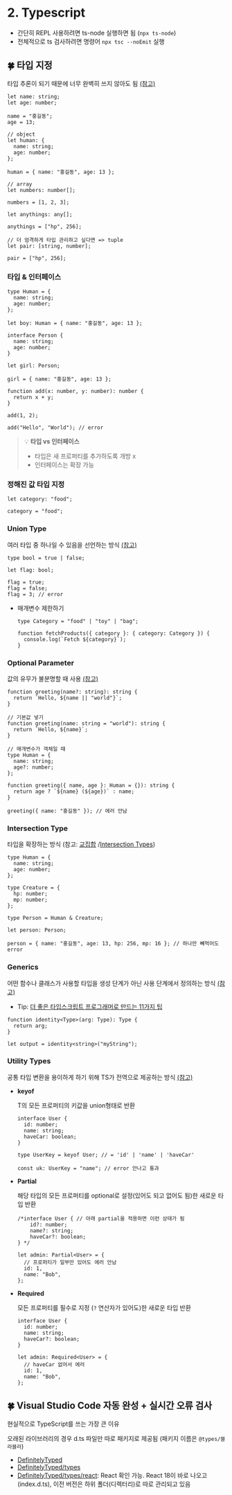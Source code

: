 # 2. Typescript

- 간단히 REPL 사용하려면 ts-node 실행하면 됨 (`npx ts-node`)
- 전체적으로 ts 검사하려면 명령어 `npx tsc --noEmit` 실행

## 🍀 타입 지정

타입 추론이 되기 때문에 너무 완벽히 쓰지 않아도 됨 [(참고)](https://www.typescriptlang.org/ko/docs/handbook/typescript-in-5-minutes.html#%ED%83%80%EC%9E%85-%EC%B6%94%EB%A1%A0-types-by-inference)

```tsx
let name: string;
let age: number;

name = "홍길동";
age = 13;

// object
let human: {
  name: string;
  age: number;
};

human = { name: "홍길동", age: 13 };

// array
let numbers: number[];

numbers = [1, 2, 3];

let anythings: any[];

anythings = ["hp", 256];

// 더 엄격하게 타입 관리하고 싶다면 => tuple
let pair: [string, number];

pair = ["hp", 256];
```

### 타입 & 인터페이스

```tsx
type Human = {
  name: string;
  age: number;
};

let boy: Human = { name: "홍길동", age: 13 };

interface Person {
  name: string;
  age: number;
}

let girl: Person;

girl = { name: "홍길동", age: 13 };

function add(x: number, y: number): number {
  return x + y;
}

add(1, 2);

add("Hello", "World"); // error
```

> 💡 **타입 vs 인터페이스**
>
> - 타입은 새 프로퍼티를 추가하도록 개방 x
> - 인터페이스는 확장 가능

### 정해진 값 타입 지정

```tsx
let category: "food";

category = "food";
```

### Union Type

여러 타입 중 하나일 수 있음을 선언하는 방식 [(참고)](https://www.typescriptlang.org/ko/docs/handbook/typescript-in-5-minutes.html#%EC%9C%A0%EB%8B%88%EC%96%B8-unions)

```tsx
type bool = true | false;

let flag: bool;

flag = true;
flag = false;
flag = 3; // error
```

- 매개변수 제한하기

  ```tsx
  type Category = "food" | "toy" | "bag";

  function fetchProducts({ category }: { category: Category }) {
    console.log(`Fetch ${category}`);
  }
  ```

### Optional Parameter

값의 유무가 불분명할 때 사용 [(참고)](https://www.typescriptlang.org/docs/handbook/2/functions.html#optional-parameters)

```tsx
function greeting(name?: string): string {
  return `Hello, ${name || "world"}`;
}

// 기본값 넣기
function greeting(name: string = "world"): string {
  return `Hello, ${name}`;
}

// 매개변수가 객체일 때
type Human = {
  name: string;
  age?: number;
};

function greeting({ name, age }: Human = {}): string {
  return age ? `${name} (${age})` : name;
}

greeting({ name: "홍길동" }); // 에러 안남
```

### Intersection Type

타입을 확장하는 방식 (참고: [교집합](https://www.typescriptlang.org/ko/docs/handbook/typescript-in-5-minutes-func.html#%EA%B5%90%EC%A7%91%ED%95%A9) /[Intersection Types](https://www.typescriptlang.org/docs/handbook/2/objects.html#intersection-types))

```tsx
type Human = {
  name: string;
  age: number;
};

type Creature = {
  hp: number;
  mp: number;
};

type Person = Human & Creature;

let person: Person;

person = { name: "홍길동", age: 13, hp: 256, mp: 16 }; // 하나만 빼먹어도 error
```

### Generics

어떤 함수나 클래스가 사용할 타입을 생성 단계가 아닌 사용 단계에서 정의하는 방식 [(참고)](https://www.typescriptlang.org/docs/handbook/2/generics.html)

- Tip: [더 좋은 타입스크립트 프로그래머로 만드는 11가지 팁](https://velog.io/@lky5697/11-tips-that-help-you-become-a-better-typescript-programmer)

```tsx
function identity<Type>(arg: Type): Type {
  return arg;
}

let output = identity<string>("myString");
```

### Utility Types

공통 타입 변환을 용이하게 하기 위해 TS가 전역으로 제공하는 방식 [(참고)](https://www.typescriptlang.org/docs/handbook/utility-types.html)

- **keyof**

  T의 모든 프로퍼티의 키값을 union형태로 반환

  ```tsx
  interface User {
    id: number;
    name: string;
    haveCar: boolean;
  }

  type UserKey = keyof User; // = 'id' | 'name' | 'haveCar'

  const uk: UserKey = "name"; // error 안나고 통과
  ```

- **Partial<type>**

  해당 타입의 모든 프로퍼티를 optional로 설정(있어도 되고 없어도 됨)한 새로운 타입 반환

  ```tsx
  /*interface User { // 아래 partial을 적용하면 이런 상태가 됨
      id?: number;
      name?: string;
      haveCar?: boolean;
  } */

  let admin: Partial<User> = {
    // 프로퍼티가 일부만 있어도 에러 안남
    id: 1,
    name: "Bob",
  };
  ```

- **Required<type>**

  모든 프로퍼티를 필수로 지정 (`?` 연산자가 있어도)한 새로운 타입 반환

  ```tsx
  interface User {
    id: number;
    name: string;
    haveCar?: boolean;
  }

  let admin: Required<User> = {
    // haveCar 없어서 에러
    id: 1,
    name: "Bob",
  };
  ```

## 🍀 Visual Studio Code 자동 완성 + 실시간 오류 검사

현실적으로 TypeScript를 쓰는 가장 큰 이유

오래된 라이브러리의 경우 d.ts 파일만 따로 패키지로 제공됨 (패키지 이름은 `@types/블라블라`)

- [DefinitelyTyped](https://github.com/DefinitelyTyped/DefinitelyTyped)
- [DefinitelyTyped/types](https://github.com/DefinitelyTyped/DefinitelyTyped/tree/master/types)
- [DefinitelyTyped/types/react](https://github.com/DefinitelyTyped/DefinitelyTyped/tree/master/types/react): React 확인 가능. React 18이 바로 나오고(index.d.ts), 이전 버전은 하위 폴더(디렉터리)로 따로 관리되고 있음
